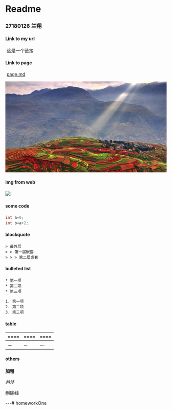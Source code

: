 # Readme 

### 27180126 兰翔



#### Link to my url 

​	这是一个链接 [](https://www.baidu.com)

#### Link to page

​	[page.md](./page.md) 


![see?](./my.jpg)

#### img from web

![](https://tse4-mm.cn.bing.net/th/id/OIP.UeHraOSVVtS0mwZD6te8DgHaEK?pid=ImgDet&rs=1)



#### some code

``` C
int a=0;
int b=a+2;
```



####  blockquote

```
> 最外层
> > 第一层嵌套
> > > 第二层嵌套
```



####  bulleted list

```
* 第一项
* 第二项
* 第三项
```


```
1. 第一项
2. 第二项
3. 第三项
```

####  table


| ==== | ==== | ==== |
| ---- | ---- | ---- |
| .... | .... | .... |
|      |      |      |



#### others

**加粗**

*斜体*

~~删除线~~

---# homeworkOne
